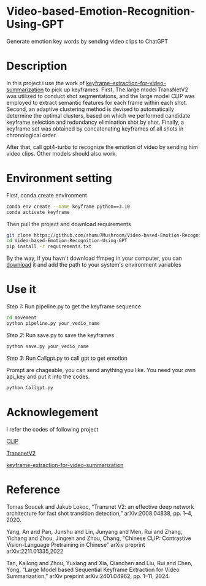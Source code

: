 # Video-based-Emotion-Recognition-Using-GPT
Generate emotion key words by sending video clips to ChatGPT

# Description

In this project i use the work of [keyframe-extraction-for-video-summarization](https://github.com/ttharden/Keyframe-Extraction-for-video-summarization) to pick up keyframes.
First, The large model TransNetV2 was utilized to conduct shot segmentations, and the large model CLIP was employed to extract semantic features for each frame within each shot. Second, an adaptive clustering method is devised to automatically determine the optimal clusters, based on which we performed candidate keyframe selection and redundancy elimination shot by shot. Finally, a keyframe set was obtained by concatenating keyframes of all shots in chronological order.

After that, call gpt4-turbo to recognize the emotion of video by sending him video clips. Other models should also work.

# Environment setting

First, conda create environment
```bash
conda env create --name keyframe python==3.10
conda activate keyframe
```

Then pull the project and download requirements
```bash
git clone https://github.com/shumu7Mushroom/Video-based-Emotion-Recognition-Using-GPT.git
cd Video-based-Emotion-Recognition-Using-GPT
pip install -r requirements.txt
```

By the way, if you havn't download ffmpeg in your computer, you can [download](https://www.ffmpeg.org/) it and add the path to your system's environment variables

# Use it 

_Step 1:_ Run pipeline.py to get the keyframe sequence
```bash
cd movement
python pipeline.py your_vedio_name
```

_Step 2:_ Run save.py to save the keyframes
```bash
python save.py your_vedio_name
```

_Step 3:_ Run Callgpt.py to call gpt to get emotion

Prompt are chageable, you can send anything you like. You need your own api_key and put it into the codes.
```bash
python Callgpt.py
```

# Acknowlegement

I refer the codes of following project

[CLIP](https://github.com/openai/CLIP)

[TransnetV2](https://github.com/soCzech/TransNetV2)

[keyframe-extraction-for-video-summarization](https://github.com/ttharden/Keyframe-Extraction-for-video-summarization)

# Reference
Tomas Soucek and Jakub Lokoc, “Transnet V2: an effective deep network architecture for fast shot transition detection,” arXiv:2008.04838, pp. 1–4, 2020.

Yang, An and Pan, Junshu and Lin, Junyang and Men, Rui and Zhang, Yichang and Zhou, Jingren and Zhou, Chang, "Chinese CLIP: Contrastive Vision-Language Pretraining in Chinese" arXiv preprint arXiv:2211.01335,2022

Tan, Kailong and Zhou, Yuxiang and Xia, Qianchen and Liu, Rui and Chen, Yong, “Large Model based Sequential Keyframe Extraction for Video Summarization,” arXiv preprint arXiv:2401.04962, pp. 1–11, 2024.












